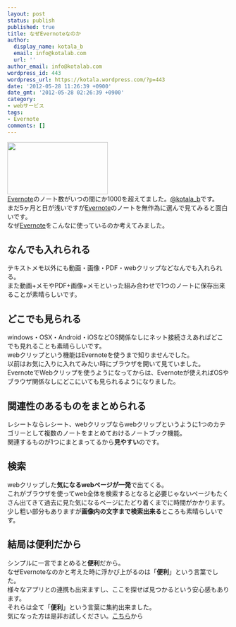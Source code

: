 ```yaml
---
layout: post
status: publish
published: true
title: なぜEvernoteなのか
author:
  display_name: kotala_b
  email: info@kotalab.com
  url: ''
author_email: info@kotalab.com
wordpress_id: 443
wordpress_url: https://kotala.wordpress.com/?p=443
date: '2012-05-28 11:26:39 +0900'
date_gmt: '2012-05-28 02:26:39 +0900'
category:
- webサービス
tags:
- Evernote
comments: []
---
```

<p><a href="http://kotalab.com/wp-content/uploads/Evernote_01.gif" target="_blank"><img src="http://kotalab.com/wp-content/uploads/Evernote_01.gif" alt="" title="Evernote_01" width="228" height="118" class="alignnone size-full wp-image-1166" /></a><br />
<a title="Evernote" href="http://evernote.com/intl/jp/" target="_blank">Evernote</a>のノート数がいつの間にか1000を超えてました。<a href="http://twitter.com/kotala_b" target="_blank">@kotala_b</a>です。<br />
まだ5ヶ月と日が浅いですが<a title="Evernote" href="http://evernote.com/intl/jp/" target="_blank">Evernote</a>のノートを無作為に選んで見てみると面白いです。<br />
なぜ<a title="Evernote" href="http://evernote.com/intl/jp/" target="_blank">Evernote</a>をこんなに使っているのか考えてみました。<br />
<!--more--></p>
<h2>なんでも入れられる</h2>
<p>テキストメモ以外にも動画・画像・PDF・webクリップなどなんでも入れられる。<br />
また動画+メモやPDF+画像+メモといった組み合わせで1つのノートに保存出来ることが素晴らしいです。</p>
<h2>どこでも見られる</h2>
<p>windows・OSX・Android・iOSなどOS関係なしにネット接続さえあればどこでも見れることも素晴らしいです。<br />
webクリップという機能はEvernoteを使うまで知りませんでした。<br />
以前はお気に入りに入れてみたい時にブラウザを開いて見ていました。<br />
EvernoteでWebクリップを使うようになってからは、Evernoteが使えればOSやブラウザ関係なしにどこにいても見られるようになりました。</p>
<h2>関連性のあるものをまとめられる</h2>
<p>レシートならレシート、webクリップならwebクリップというように1つのカテゴリーとして複数のノートをまとめておけるノートブック機能。<br />
関連するものが1つにまとまってるから<strong>見やすい</strong>のです。</p>
<h2>検索</h2>
<p>webクリップした<strong>気になるwebページが一発</strong>で出てくる。<br />
これがブラウザを使ってweb全体を検索するとなると必要じゃないページもたくさん出てきて過去に見た気になるページにたどり着くまでに時間がかかります。<br />
少し粗い部分もありますが<strong>画像内の文字まで検索出来る</strong>ところも素晴らしいです。</p>
<h2>結局は便利だから</h2>
<p>シンプルに一言でまとめると<strong>便利</strong>だから。<br />
なぜEvernoteなのかと考えた時に浮かび上がるのは「<strong>便利</strong>」という言葉でした。<br />
様々なアプリとの連携も出来ますし、ここを探せば見つかるという安心感もあります。<br />
それらは全て「<strong>便利</strong>」という言葉に集約出来ました。<br />
気になった方は是非お試しください。<a title="Evernote" href="http://evernote.com/intl/jp/" target="_blank">こちら</a>から</p>

